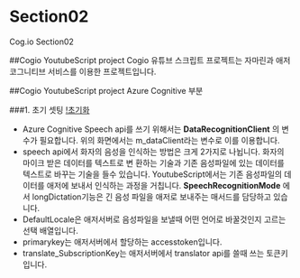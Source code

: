 # Section02
Cog.io Section02

##Cogio YoutubeScript project
Cogio 유튜브 스크립트 프로젝트는 자마린과 애저 코그니티브 서비스를 이용한 프로젝트입니다.



##Cogio YoutubeScript project Azure Cognitive 부분

###1. 초기 셋팅
[!초기화](https://github.com/cog-io/Section02/blob/master/picture/initialize.PNG)

- Azure Cognitive Speech api를 쓰기 위해서는 **DataRecognitionClient** 의 변수가 필요합니다.
 위의 화면에서는 m_dataClient라는 변수로 이를 이용합니다.
- speech api에서 화자의 음성을 인식하는 방법은 크게 2가지로 나뉩니다. 화자의 마이크 받은 데이터를 텍스트로 변 환하는 기술과 기존 음성파일에 있는 데이터를 텍스트로 바꾸는 기술을 들수 있습니다. YoutubeScript에서는 기존 음성파일의 데이터를 애저에 보내서 인식하는 과정을 거칩니다. **SpeechRecognitionMode** 에서 longDictation기능은 긴 음성 파일을 애저로 보내주는 매서드를 담당하고 있습니다.
- DefaultLocale은 애저서버로 음성파일을 보낼때 어떤 언어로 바꿀것인지 고르는 선택 배열입니다.
- primarykey는 애저서버에서 할당하는 accesstoken입니다.
- translate_SubscriptionKey는 애저서버에서 translator api를 쓸때 쓰는 토큰키입니다.
